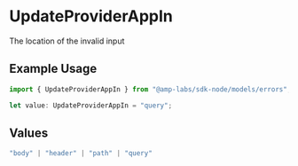 # UpdateProviderAppIn

The location of the invalid input

## Example Usage

```typescript
import { UpdateProviderAppIn } from "@amp-labs/sdk-node/models/errors";

let value: UpdateProviderAppIn = "query";
```

## Values

```typescript
"body" | "header" | "path" | "query"
```